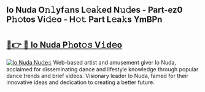 ## Io Nuda O𝚗𝚕yf𝚊ns L𝚎a𝚔ed N𝚞𝚍es - Part-ez0 P𝚑𝚘tos Vi𝚍𝚎o - H𝚘𝚝 Part L𝚎a𝚔s YmBPn

# <h2><a href="http://kf46ce2.oniu.top/?m=Io+Nuda">🔗👉 🔴 Io Nuda P𝚑ot𝚘𝚜 V𝚒d𝚎o</a></h2>

[![Io Nuda Nu𝚍e𝚜](https://i.imgur.com/0qMVB7G.gif)](http://kf46ce2.oniu.top/?m=Io+Nuda)
Web-based artist and amusement giver Io Nuda, acclaimed for disseminating dance and lifestyle knowledge through popular dance trends and brief videos. Visionary leader Io Nuda, famed for their innovative ideas and dedication to creating a better future.  
